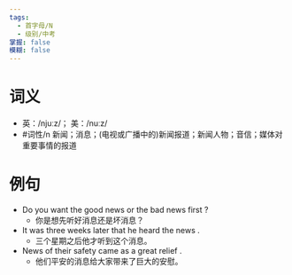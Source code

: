 ```yaml
---
tags:
  - 首字母/N
  - 级别/中考
掌握: false
模糊: false
---
```

# 词义
- 英：/njuːz/； 美：/nuːz/
- #词性/n  新闻；消息；(电视或广播中的)新闻报道；新闻人物；音信；媒体对重要事情的报道
# 例句
- Do you want the good news or the bad news first ?
	- 你是想先听好消息还是坏消息？
- It was three weeks later that he heard the news .
	- 三个星期之后他才听到这个消息。
- News of their safety came as a great relief .
	- 他们平安的消息给大家带来了巨大的安慰。
